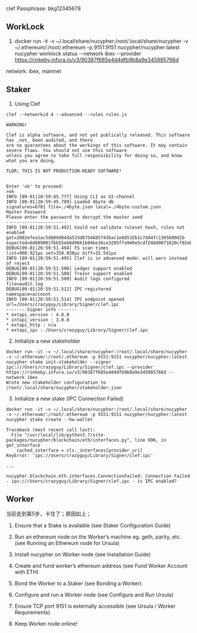 clef Passphrase: bkg12345678

## WorkLock

1. docker run -it -v ~/.local/share/nucypher:/root/.local/share/nucypher -v ~/.ethereum/:/root/.ethereum -p 9151:9151 nucypher/nucypher:latest nucypher worklock status --network ibex --provider https://rinkeby.infura.io/v3/90387f685e4d4dfb9b8a9e345985766d

network: ibex, mainnet

## Staker

1. Using Clef
```
clef --networkid 4 --advanced --rules rules.js

WARNING!

Clef is alpha software, and not yet publically released. This software has _not_ been audited, and there
are no guarantees about the workings of this software. It may contain severe flaws. You should not use this software
unless you agree to take full responsibility for doing so, and know what you are doing.

TLDR; THIS IS NOT PRODUCTION-READY SOFTWARE!


Enter 'ok' to proceed:
>ok
INFO [09-01|20:59:45.777] Using CLI as UI-channel
INFO [09-01|20:59:45.789] Loaded 4byte db                          signatures=6781 file=./4byte.json local=./4byte-custom.json
Master Password
Please enter the password to decrypt the master seed
-----------------------
INFO [09-01|20:59:51.492] Could not validate ruleset hash, rules not enabled got=2082efea1ac5d809d04da533d8754685f43bac1e68532b1c7d44fc1365680d2b expected=8d089001fbb55eb8d9661b04be36ce3285ffa940e5cdf248d0071620cf02ebcd
DEBUG[09-01|20:59:51.494] FS scan times                            list=908.921µs set=358.838µs diff=15.541µs
INFO [09-01|20:59:51.495] Clef is in advanced mode: will warn instead of reject
DEBUG[09-01|20:59:51.506] Ledger support enabled
DEBUG[09-01|20:59:51.508] Trezor support enabled
INFO [09-01|20:59:51.509] Audit logs configured                    file=audit.log
DEBUG[09-01|20:59:51.512] IPC registered                           namespace=account
INFO [09-01|20:59:51.514] IPC endpoint opened                      url=/Users/crazyguy/Library/Signer/clef.ipc
------- Signer info -------
* extapi_version : 4.0.0
* intapi_version : 3.0.0
* extapi_http : n/a
* extapi_ipc : /Users/crazyguy/Library/Signer/clef.ipc
```

2. Initialize a new stakeholder
```
docker run -it -v ~/.local/share/nucypher:/root/.local/share/nucypher -v ~/.ethereum/:/root/.ethereum -p 9151:9151 nucypher/nucypher:latest nucypher stake init-stakeholder --signer ipc:///Users/crazyguy/Library/Signer/clef.ipc --provider https://rinkeby.infura.io/v3/90387f685e4d4dfb9b8a9e345985766d --network ibex
Wrote new stakeholder configuration to /root/.local/share/nucypher/stakeholder.json
```

3. Initialize a new stake (IPC Connection Failed)
```
docker run -it -v ~/.local/share/nucypher:/root/.local/share/nucypher -v ~/.ethereum/:/root/.ethereum -p 9151:9151 nucypher/nucypher:latest nucypher stake create --hw-wallet

Traceback (most recent call last):
  File "/usr/local/lib/python3.7/site-packages/nucypher/blockchain/eth/interfaces.py", line 996, in get_interface
    cached_interface = cls._interfaces[provider_uri]
KeyError: 'ipc://Users/crazyguy/Library/Signer/clef.ipc'

...

nucypher.blockchain.eth.interfaces.ConnectionFailed: Connection Failed - ipc:///Users/crazyguy/Library/Signer/clef.ipc - is IPC enabled?
```

## Worker
当前走到第5步，卡住了；原因如上；

1. Ensure that a Stake is available (see Staker Configuration Guide)

2. Run an ethereum node on the Worker’s machine eg. geth, parity, etc. (see Running an Ethereum node for Ursula)

3. Install nucypher on Worker node (see Installation Guide)

4. Create and fund worker’s ethereum address (see Fund Worker Account with ETH)

5. Bond the Worker to a Staker (see Bonding a Worker)

6. Configure and run a Worker node (see Configure and Run Ursula)

7. Ensure TCP port 9151 is externally accessible (see Ursula / Worker Requirements)

8. Keep Worker node online!